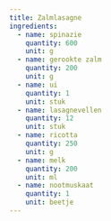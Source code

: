 ```yaml
---
title: Zalmlasagne
ingredients:
  - name: spinazie
    quantity: 600
    unit: g
  - name: gerookte zalm
    quantity: 200
    unit: g
  - name: ui
    quantity: 1
    unit: stuk
  - name: lasagnevellen
    quantity: 12
    unit: stuk
  - name: ricotta
    quantity: 250
    unit: g
  - name: melk
    quantity: 200
    unit: ml
  - name: nootmuskaat
    quantity: 1
    unit: beetje
---
```


<Recipe />
